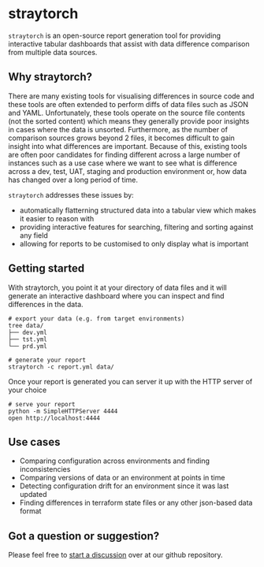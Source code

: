 # straytorch

`straytorch` is an open-source report generation tool for providing interactive tabular dashboards that assist with data difference comparison from multiple data sources.

## Why straytorch?

There are many existing tools for visualising differences in source code and these tools are often extended to perform diffs of data files such as JSON and YAML. Unfortunately, these tools operate on the source file contents (not the sorted content) which means they generally provide poor insights in cases where the data is unsorted. Furthermore, as the number of comparison sources grows beyond 2 files, it becomes difficult to gain insight into what differences are important. Because of this, existing tools are often poor candidates for finding different across a large number of instances such as a use case where we want to see what is difference across a dev, test, UAT, staging and production environment or, how data has changed over a long period of time.

`straytorch` addresses these issues by:

- automatically flatterning structured data into a tabular view which makes it easier to reason with
- providing interactive features for searching, filtering and sorting against any field
- allowing for reports to be customised to only display what is important

## Getting started

With straytorch, you point it at your directory of data files and it will generate an interactive dashboard where you can inspect and find differences in the data.

```
# export your data (e.g. from target environments)
tree data/
├── dev.yml
├── tst.yml
└── prd.yml

# generate your report
straytorch -c report.yml data/
```

Once your report is generated you can server it up with the HTTP server of your choice

```
# serve your report
python -m SimpleHTTPServer 4444
open http://localhost:4444
```

## Use cases

- Comparing configuration across environments and finding inconsistencies
- Comparing versions of data or an environment at points in time
- Detecting configuration drift for an environment since it was last updated
- Finding differences in terraform state files or any other json-based data format

## Got a question or suggestion?

Please feel free to [start a discussion](https://github.com/m0un10/straytorch/discussions) over at our github repository.
